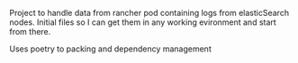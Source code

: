 Project to handle data from rancher pod containing logs from elasticSearch nodes.
Initial files so I can get them in any working evironment and start from there.

Uses poetry to packing and dependency management